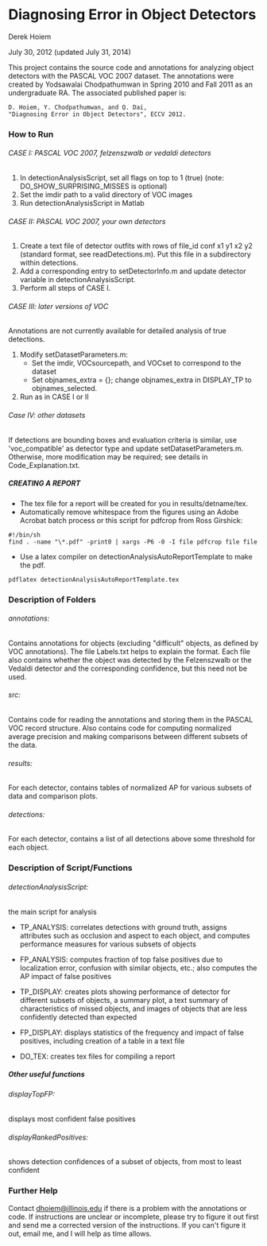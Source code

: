 # Diagnosing Error in Object Detectors
Derek Hoiem

July 30, 2012 (updated July 31, 2014)

This project contains the source code and annotations for analyzing object
detectors with the PASCAL VOC 2007 dataset.  The annotations were created
by Yodsawalai Chodpathumwan in Spring 2010 and Fall 2011 as an undergraduate
RA.  The associated published paper is:

    D. Hoiem, Y. Chodpathumwan, and Q. Dai,
    "Diagnosing Error in Object Detectors", ECCV 2012.


### How to Run

###### CASE I: PASCAL VOC 2007, felzenszwalb or vedaldi detectors

1. In detectionAnalysisScript, set all flags on top to 1 (true)
(note: DO\_SHOW\_SURPRISING\_MISSES is optional)
2. Set the imdir path to a valid directory of VOC images
3. Run detectionAnalysisScript in Matlab

###### CASE II: PASCAL VOC 2007, your own detectors

1. Create a text file of detector outfits with rows of
   file\_id conf x1 y1 x2 y2 (standard format, see readDetections.m).
   Put this file in a subdirectory within detections.
2. Add a corresponding entry to setDetectorInfo.m and update detector variable in
   detectionAnalysisScript.
3. Perform all steps of CASE I.

###### CASE III: later versions of VOC

Annotations are not currently available for detailed analysis of true detections.

1. Modify setDatasetParameters.m:
   * Set the imdir, VOCsourcepath, and VOCset to correspond to the dataset
   * Set objnames\_extra = {};  change objnames\_extra in DISPLAY\_TP to
      objnames_selected.
2. Run as in CASE I or II

###### Case IV: other datasets

If detections are bounding boxes and evaluation criteria is similar, use 'voc\_compatible'
as detector type and update setDatasetParameters.m.  Otherwise, more modification may be
required; see details in Code\_Explanation.txt.

##### CREATING A REPORT

* The tex file for a report will be created for you in results/detname/tex.
* Automatically remove whitespace from the figures using an Adobe Acrobat
   batch process or this script for pdfcrop from Ross Girshick:
```
#!/bin/sh
find . -name "\*.pdf" -print0 | xargs -P6 -0 -I file pdfcrop file file
```
* Use a latex compiler on detectionAnalysisAutoReportTemplate to make the pdf.
```
pdflatex detectionAnalysisAutoReportTemplate.tex
```

### Description of Folders

###### annotations:

Contains annotations for objects (excluding "difficult" objects, as defined
by VOC annotations).  The file Labels.txt helps to explain the format.
Each file also contains whether the object was detected by the Felzenszwalb
or the Vedaldi detector and the corresponding confidence, but this need not
be used.

###### src:

Contains code for reading the annotations and storing them in the PASCAL VOC
record structure.  Also contains code for computing normalized average
precision and making comparisons between different subsets of the data.

###### results:

For each detector, contains tables of normalized AP for various subsets of
data and comparison plots.

###### detections:

For each detector, contains a list of all detections above some threshold
for each object.


### Description of Script/Functions

###### detectionAnalysisScript:
the main script for analysis

* TP\_ANALYSIS: correlates detections with ground truth, assigns attributes
               such as occlusion and aspect to each object, and computes
               performance measures for various subsets of objects

* FP\_ANALYSIS: computes fraction of top false positives due to localization
               error, confusion with similar objects, etc.; also computes
               the AP impact of false positives

* TP\_DISPLAY:  creates plots showing performance of detector for different
               subsets of objects, a summary plot, a text summary of
               characteristics of missed objects, and images of objects
               that are less confidently detected than expected

* FP\_DISPLAY:  displays statistics of the frequency and impact of false
               positives, including creation of a table in a text file

* DO\_TEX:      creates tex files for compiling a report

##### Other useful functions

###### displayTopFP:
displays most confident false positives

###### displayRankedPositives:
shows detection confidences of a subset of objects, from most to least confident

### Further Help

Contact dhoiem@illinois.edu if there is a problem with the annotations or code.
If instructions are unclear or incomplete, please try to figure it out first and
send me a corrected version of the instructions.  If you can't figure it out,
email me, and I will help as time allows.
